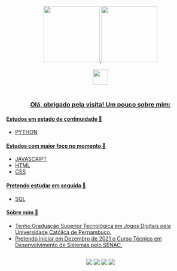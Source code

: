 
<div align="center">
<a href="https://www.linkedin.com/in/claudemirwss/">
<img height="150px" src="https://github-readme-stats.vercel.app/api?username=claudemirws&show_icons=true&&custom_title=Meu Status no Github&theme=tokyonight"/>
<img height="150px" src="https://github-readme-stats.vercel.app/api/top-langs/?username=claudemirws&layout=compact&langs_count=2&custom_title=Linguagens Mais Utilizadas&theme=tokyonight"/>
<br>  
<br>
<img height="40px" src="https://img.shields.io/badge/Python-14354C?style=for-the-badge&logo=python&logoColor=white" /> 
<!-- <img height="40px" src="https://img.shields.io/badge/HTML5-E34F26?style=for-the-badge&logo=html5&logoColor=white" /> -->
<!--<img height="40px" src="https://img.shields.io/badge/CSS3-1572B6?style=for-the-badge&logo=css3&logoColor=white" /> -->  
  
</div>


<div align="left"> 

<h3 align="center">  <br>
Olá, obrigado pela visita! Um pouco sobre mim:
<br>
</h3> 
  
#### Estudos em estado de continuidade 🔄
  
- PYTHON

#### Estudos com maior foco no momento 🎯

- JAVASCRIPT
- HTML
- CSS

#### Pretendo estudar em seguida 📆
  
- SQL

#### Sobre mim 🧑

- Tenho Graduação Superior Tecnológica em Jogos Digitais pela Universidade Católica de Pernambuco.
- Pretendo iniciar em Dezembro de 2021 o Curso Técnico em Desenvolvimento de Sistemas pelo SENAC.

</div>

##
  
<div align="center"> 
<a href="https://www.facebook.com/claudemir1996" target="_blank"><img src="https://img.shields.io/badge/Facebook-1877F2?style=for-the-badge&logo=facebook&logoColor=white" target="_blank"></a>
<a href="https://instagram.com/claudemirws" target="_blank"><img src="https://img.shields.io/badge/Instagram-E4405F?style=for-the-badge&logo=instagram&logoColor=white" target="_blank"></a>
<a href="https://www.linkedin.com/in/claudemirwss/" target="_blank"><img src="https://img.shields.io/badge/LinkedIn-0077B5?style=for-the-badge&logo=linkedin&logoColor=white" target="_blank"></a> 
<a href = "mailto:claudemirwss@gmail.com"><img src="https://img.shields.io/badge/Gmail-D14836?style=for-the-badge&logo=gmail&logoColor=white" target="_blank"></a>
</div>
